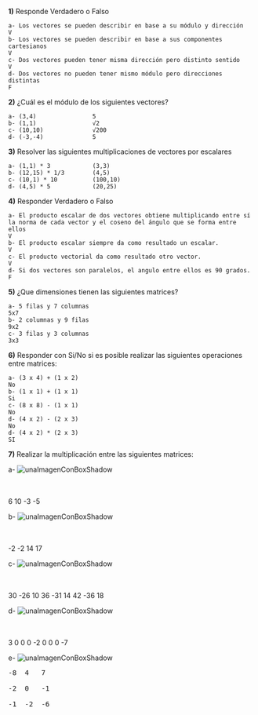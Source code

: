 
**1)** Responde Verdadero o Falso

    a- Los vectores se pueden describir en base a su módulo y dirección
    V
    b- Los vectores se pueden describir en base a sus componentes cartesianos
    V
    c- Dos vectores pueden tener misma dirección pero distinto sentido
    V
    d- Dos vectores no pueden tener mismo módulo pero direcciones distintas
    F


**2)** ¿Cuál es el módulo de los siguientes vectores?

    a- (3,4)                5
    b- (1,1)                √2
    c- (10,10)              √200
    d- (-3,-4)              5

**3)** Resolver las siguientes multiplicaciones de vectores por escalares

    a- (1,1) * 3            (3,3)
    b- (12,15) * 1/3        (4,5)
    c- (10,1) * 10          (100,10)
    d- (4,5) * 5            (20,25)

**4)** Responder Verdadero o Falso

    a- El producto escalar de dos vectores obtiene multiplicando entre sí la norma de cada vector y el coseno del ángulo que se forma entre ellos
    V
    b- El producto escalar siempre da como resultado un escalar.
    V
    c- El producto vectorial da como resultado otro vector.
    V
    d- Si dos vectores son paralelos, el angulo entre ellos es 90 grados.
    F

**5)** ¿Que dimensiones tienen las siguientes matrices?

    a- 5 filas y 7 columnas
    5x7
    b- 2 columnas y 9 filas
    9x2
    c- 3 filas y 3 columnas
    3x3

**6)** Responder con Si/No si es posible realizar las siguientes operaciones entre matrices:

    a- (3 x 4) + (1 x 2)
    No
    b- (1 x 1) + (1 x 1)
    Si
    c- (8 x 8) - (1 x 1)
    No
    d- (4 x 2) - (2 x 3)
    No
    d- (4 x 2) * (2 x 3)
    SI

**7)** Realizar la multiplicación entre las siguientes matrices:

a-
![unaImagenConBoxShadow](../_src/assets/ejercicios/producto1.png)
<br>
<br>
<br>


  6   10
 -3   -5


b-
![unaImagenConBoxShadow](../_src/assets/ejercicios/producto2.png)
<br>
<br>
<br>


 -2  -2
 14  17


c-
![unaImagenConBoxShadow](../_src/assets/ejercicios/producto3.png)
<br>
<br>
<br>


30  -26  10
36  -31  14
42  -36  18


d-
![unaImagenConBoxShadow](../_src/assets/ejercicios/producto4.png)
<br>
<br>
<br>


3   0   0
0  -2   0
0   0  -7

e-
![unaImagenConBoxShadow](../_src/assets/ejercicios/producto5.png)

<pre>
-8  4   7

-2  0   -1

-1  -2  -6
</pre>
